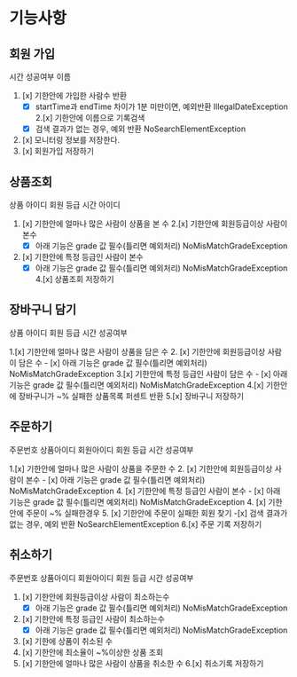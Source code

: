 # 기능사항

## 회원 가입

시간
성공여부
이름

1. [x] 기한안에 가입한 사람수 반환
    - [x] startTime과 endTime 차이가 1분 미만이면, 예외반환 IllegalDateException
2.[x] 기한안에 이름으로 기록검색
    -[x] 검색 결과가 없는 경우, 예외 반환 NoSearchElementException
3. [x] 모니터링 정보를 저장한다.
4. [x] 회원가입 저장하기

## 상품조회

상품 아이디
회원 등급
시간
아이디

1. [x] 기한안에 얼마나 많은 사람이 상품을 본 수
2.[x] 기한안에 회원등급이상 사람이 본수
    -[x] 아래 기능은 grade 값 필수(틀리면 예외처리) NoMisMatchGradeException
3. [x] 기한안에 특정 등급인 사람이 본수
    -[x] 아래 기능은 grade 값 필수(틀리면 예외처리) NoMisMatchGradeException
4.[x] 상품조회 저장하기

## 장바구니 담기

상품 아이디
회원 등급
시간
성공여부

1.[x] 기한안에 얼마나 많은 사람이 상품을 담은 수
2. [x] 기한안에 회원등급이상 사람이 담은 수
    - [x] 아래 기능은 grade 값 필수(틀리면 예외처리) NoMisMatchGradeException
3.[x] 기한안에 특정 등급인 사람이 담은 수
    - [x] 아래 기능은 grade 값 필수(틀리면 예외처리) NoMisMatchGradeException
4.[x] 기한안에 장바구니가 ~% 실패한 상품목록 퍼센트 반환
5.[x] 장바구니 저장하기

## 주문하기

주문번호
상품아이디
회원아이디
회원 등급
시간
성공여부

1.[x] 기한안에 얼마나 많은 사람이 상품을 주문한 수
2. [x] 기한안에 회원등급이상 사람이 본수
    - [x] 아래 기능은 grade 값 필수(틀리면 예외처리) NoMisMatchGradeException
4. [x] 기한안에 특정 등급인 사람이 본수
    - [x] 아래 기능은 grade 값 필수(틀리면 예외처리) NoMisMatchGradeException
4. [x] 기한안에 주문이 ~% 실패한경우
5. [x] 기한안에 주문이 실패한 회원 찾기
    -[x] 검색 결과가 없는 경우, 예외 반환 NoSearchElementException
6.[x] 주문 기록 저장하기

## 취소하기

주문번호
상품아이디
회원아이디
회원 등급
시간
성공여부

1. [x] 기한안에 회원등급이상 사람이 최소하는수
    - [x] 아래 기능은 grade 값 필수(틀리면 예외처리) NoMisMatchGradeException
2. [x] 기한안에 특정 등급인 사람이 최소하는수
    - [x] 아래 기능은 grade 값 필수(틀리면 예외처리) NoMisMatchGradeException
3. [x] 기한에 상품이 취소된 수
4. [x] 기한안에 최소율이 ~%이상한 상품 조회
5. [x] 기한안에 얼마나 많은 사람이 상품을 취소한 수
6.[x] 취소기록 저장하기
